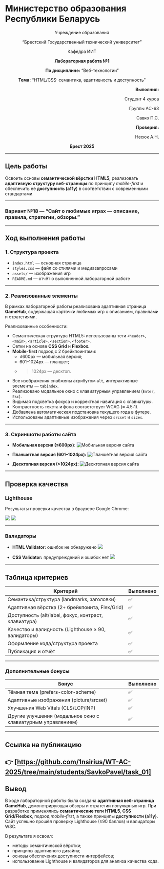 # Министерство образования Республики Беларусь

<p align="center">Учреждение образования</p>
<p align="center">“Брестский Государственный технический университет”</p>
<p align="center">Кафедра ИИТ</p>

<p align="center"><strong>Лабораторная работа №1</strong></p>
<p align="center"><strong>По дисциплине:</strong> “Веб-технологии”</p>
<p align="center"><strong>Тема:</strong> “HTML/CSS: семантика, адаптивность и доступность”</p>

<p align="right"><strong>Выполнил:</strong></p>
<p align="right">Студент 4 курса</p>
<p align="right">Группы АС-63</p>
<p align="right">Савко П.С.</p>
<p align="right"><strong>Проверил:</strong></p>
<p align="right">Несюк А.Н.</p>

<p align="center"><strong>Брест 2025</strong></p>

---

## Цель работы

Освоить основы **семантической вёрстки HTML5**, реализовать **адаптивную структуру веб-страницы** по принципу *mobile-first* и обеспечить её **доступность (a11y)** в соответствии с современными стандартами.

---

### Вариант №18 — “Сайт о любимых играх — описание, правила, стратегии, обзоры.”

---

## Ход выполнения работы

### 1. Структура проекта

- `index.html` — основная страница
- `styles.css` — файл со стилями и медиазапросами
- `assets/` — изображения игр
- `README.md` — отчёт о выполненной лабораторной работе

---

### 2. Реализованные элементы

В рамках лабораторной работы реализована адаптивная страница **GameHub**, содержащая карточки любимых игр с описанием, правилами и стратегиями.

Реализованные особенности:
- Семантическая структура HTML5: использованы теги `<header>`, `<main>`, `<article>`, `<section>`, `<footer>`.
- Сетки на основе **CSS Grid** и **Flexbox**.
- **Mobile-first** подход с 2 брейкпоинтами:
  - ≤600px — мобильная версия;
  - 601–1024px — планшет;
  - >1024px — десктоп.
- Все изображения снабжены атрибутом `alt`, интерактивные элементы — `tabindex`.
- Реализовано модальное окно с клавиатурным управлением (`Enter`, `Esc`).
- Видимая подсветка фокуса и корректная навигация с клавиатуры.
- Контрастность текста и фона соответствует WCAG (≈ 4.5:1).
- Добавлена автоматическая подстановка текущего года в футере.
- Использованы адаптивные изображения через `srcset` и `sizes`.

---

### 3. Скриншоты работы сайта

- **Мобильная версия (≤600px):**
![Мобильная версия сайта](img/mobile.jpg)

- **Планшетная версия (601–1024px):**
![Планшетная версия сайта](img/tablet.jpg)

- **Десктопная версия (>1024px):**
![Десктопная версия сайта](img/desktop.jpg)

---

## Проверка качества

### Lighthouse

Результаты проверки качества в браузере Google Chrome:

![](img/lighthouse_accessibility.jpg)
![](img/lighthouse_best_practices.jpg)

---

### Валидаторы

- **HTML Validator:** ошибок не обнаружено
![](img/html_validator.jpg)

- **CSS Validator:** предупреждений и ошибок нет
![](img/css_validator.jpg)

---

## Таблица критериев

| Критерий                                             | Выполнено |
|------------------------------------------------------|-----------|
| Семантика/структура (landmarks, заголовки)           | ✅       |
| Адаптивная вёрстка (2+ брейкпоинта, Flex/Grid)       | ✅       |
| Доступность (alt/label, фокус, контраст, клавиатура) | ✅       |
| Качество и валидность (Lighthouse ≥ 90, валидаторы)  | ✅       |
| Оформление кода/структура проекта                    | ✅       |
| Публикация и отчёт                                   | ✅       |

---

### Дополнительные бонусы

| Бонус                                                       | Выполнено |
|-------------------------------------------------------------|-----------|
| Тёмная тема (prefers-color-scheme)                          | ✅        |
| Адаптивные изображения (picture/srcset)                     | ✅        |
| Улучшения Web Vitals (CLS/LCP/INP)                          | ✅        |
| Другие улучшения (модальное окно с клавиатурным управлением)| ✅        |

---

## Ссылка на публикацию

👉 [https://github.com/1nsirius/WT-AC-2025/tree/main/students/SavkoPavel/task_01]
---

## Вывод

В ходе лабораторной работы была создана **адаптивная веб-страница GameHub**, демонстрирующая обзоры и стратегии популярных игр.
При разработке применялись **семантические теги HTML5**, **CSS Grid/Flexbox**, подход *mobile-first*, а также принципы **доступности (a11y)**.  
Сайт успешно прошёл проверку Lighthouse (≥90 баллов) и валидаторы W3C.

В результате я освоил:
- методы семантической вёрстки;
- принципы адаптивного дизайна;
- основы обеспечения доступности интерфейсов;
- использование Lighthouse и валидаторов для анализа качества кода.
